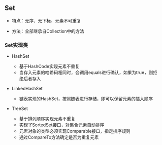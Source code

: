 ## Set
- 特点：无序、无下标、元素不可重复

- 方法：全部继承自Collection中的方法

### Set实现类

- HashSet
  - 基于HashCode实现元素不重复
  - 当存入元素的哈希码相同时，会调用equals进行确认，如果为true，则拒绝后者存入

- LinkedHashSet
  - 链表实现的HashSet，按照链表进行存储，即可以保留元素的插入顺序

- TreeSet
  - 基于排列顺序实现元素不重复
  - 实现了SortedSet接口，对集合元素自动排序
  - 元素对象的类型必须实现Comparable接口，指定排序规则
  - 通过CompareTo方法确定是否为重复元素
